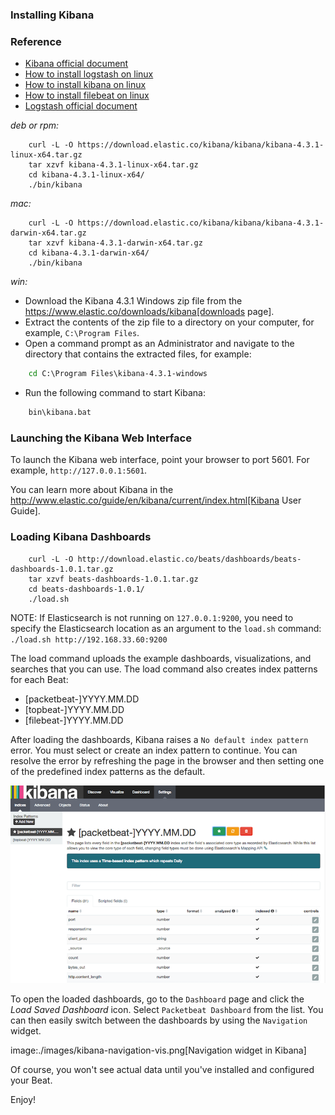 
### Installing Kibana

### Reference
* [Kibana official document](https://www.elastic.co/guide/en/kibana/current/index.html)
* [How to install logstash on linux ](./logstash-for-linux.md)
* [How to install kibana on linux ](./kibana-for-linux.md)
* [How to install filebeat on linux ](./filebeat.md)
* [Logstash official document](https://www.elastic.co/guide/en/logstash/current/index.html)

*deb or rpm:*

```shell
	curl -L -O https://download.elastic.co/kibana/kibana/kibana-4.3.1-linux-x64.tar.gz
	tar xzvf kibana-4.3.1-linux-x64.tar.gz
	cd kibana-4.3.1-linux-x64/
	./bin/kibana
```
*mac:*

```shell
	curl -L -O https://download.elastic.co/kibana/kibana/kibana-4.3.1-darwin-x64.tar.gz
	tar xzvf kibana-4.3.1-darwin-x64.tar.gz
	cd kibana-4.3.1-darwin-x64/
	./bin/kibana
```

*win:*

* Download the Kibana 4.3.1 Windows zip file from the
https://www.elastic.co/downloads/kibana[downloads page].
* Extract the contents of the zip file to a directory on your computer, for example, `C:\Program Files`.
* Open a command prompt as an Administrator and navigate to the directory that
contains the extracted files, for example:

```bat
	cd C:\Program Files\kibana-4.3.1-windows
```

* Run the following command to start Kibana:

```bat
	bin\kibana.bat
```


### Launching the Kibana Web Interface

To launch the Kibana web interface, point your browser to port 5601. For example, `http://127.0.0.1:5601`.

You can learn more about Kibana in the
http://www.elastic.co/guide/en/kibana/current/index.html[Kibana User Guide].


### Loading Kibana Dashboards

```shell
	curl -L -O http://download.elastic.co/beats/dashboards/beats-dashboards-1.0.1.tar.gz
	tar xzvf beats-dashboards-1.0.1.tar.gz
	cd beats-dashboards-1.0.1/
	./load.sh
```

NOTE: If Elasticsearch is not running on `127.0.0.1:9200`, you need to
specify the Elasticsearch location as an argument to the `load.sh` command:
`./load.sh http://192.168.33.60:9200`

The load command uploads the example dashboards, visualizations, and searches
that you can use. The load command also creates index patterns for each Beat:

   - [packetbeat-]YYYY.MM.DD
   - [topbeat-]YYYY.MM.DD
   - [filebeat-]YYYY.MM.DD

After loading the dashboards, Kibana raises a `No default index
pattern` error. You must select or create an index pattern to continue. You can
resolve the error by refreshing the page in the browser and then setting one of
the predefined index patterns as the default.

![Kibana configured indexes](../images/kibana-created-indexes.png)

To open the loaded dashboards, go to the `Dashboard` page and click the
*Load Saved Dashboard* icon. Select `Packetbeat Dashboard` from the list.
You can then easily switch between the dashboards by using the `Navigation` widget.

image:./images/kibana-navigation-vis.png[Navigation widget in Kibana]

Of course, you won't see actual data until you've installed and
configured your Beat.

Enjoy!